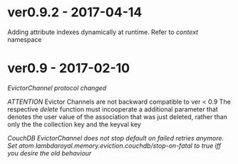 # ver0.9.2 - 2017-04-14

Adding attribute indexes dynamically at runtime. Refer to *context* namespace

# ver0.9 - 2017-02-10

_EvictorChannel protocol changed_

*ATTENTION* Evictor Channels are not backward compatible to ver < 0.9
The respective *delete* function must incooperate a additional parameter that denotes the user value of the association that was just deleted, rather than only the the collection key and the keyval key

_CouchDB EvictorChannel does not stop default on failed retries anymore. Set atom *lambdaroyal.memory.eviction.couchdb/stop-on-fatal* to true iff you desire the old behaviour_
